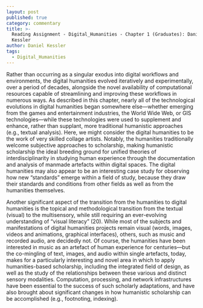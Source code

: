 ```yaml
---
layout: post
published: true
category: commentary
title: >-
  Reading Assignment - Digital_Humanities - Chapter 1 (Graduates): Daniel
  Kessler
author: Daniel Kessler
tags:
  - Digital_Humanities
---
```

Rather than occurring as a singular exodus into digital workflows and environments, the digital humanities evolved iteratively and experimentally, over a period of decades, alongside the novel availability of computational resources capable of streamlining and improving these workflows in numerous ways. As described in this chapter, nearly all of the technological evolutions in digital humanities began somewhere else—whether emerging from the games and entertainment industries, the World Wide Web, or GIS technologies—while these technologies were used to supplement and enhance, rather than supplant, more traditional humanistic approaches (e.g., textual analysis). Here, we might consider the digital humanities to be the work of very skilled collage artists. Notably, the humanities traditionally welcome subjective approaches to scholarship, making humanistic scholarship the ideal breeding ground for unified theories of interdisciplinarity in studying human experience through the documentation and analysis of manmade artefacts within digital spaces. The digital humanities may also appear to be an interesting case study for observing how new “standards” emerge within a field of study, because they draw their standards and conditions from other fields as well as from the humanities themselves.

Another significant aspect of the transition from the humanities to digital humanities is the topical and methodological transition from the textual (visual) to the multisensory, while still requiring an ever-evolving understanding of “visual literacy” (20). While most of the subjects and manifestations of digital humanities projects remain visual (words, images, videos and animations, graphical interfaces), others, such as music and recorded audio, are decidedly not. Of course, the humanities have been interested in music as an artefact of human experience for centuries—but the co-mingling of text, images, and audio within single artefacts, today, makes for a particularly interesting and novel area in which to apply humanities-based scholarship, including the integrated field of design, as well as the study of the relationships between these various and distinct sensory modalities. Computation, processing, and network infrastructures have been essential to the success of such scholarly adaptations, and have also brought about significant changes in how humanistic scholarship can be accomplished (e.g., footnoting, indexing). 